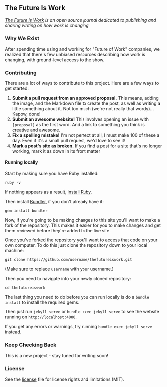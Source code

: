 ## The Future Is Work

_[The Future is Work](http://thefutureiswork.com) is an open source journal dedicated to publishing and sharing writing on how work is changing_

### Why We Exist

After spending time using and working for "Future of Work" companies, we realized that there's few unbiased resources describing how work is changing, with ground-level access to the show. 

### Contributing

There are a lot of ways to contribute to this project.  Here are a few ways to get started:

1. **Submit a pull request from an approved proposal.** This means, adding the image, and the Markdown file to create the post, as well as writing a little something about it. Not too much (we're not really that wordy)... Kapow, done!
2. **Submit an awesome website!** This involves opening an issue with `[proposal]` as the first word. And a link to something you think is creative and awesome.
3. **Fix a spelling mistake!** I'm not perfect at all, I must make 100 of these a day. Even if it's a small pull request, we'd love to see it!
4. **Mark a post's site as broken.** If you find a post for a site that's no longer working, mark it as down in its front matter

#### Running locally

Start by making sure you have Ruby installed:

```
ruby -v
```

If nothing appears as a result, [install Ruby](https://www.ruby-lang.org/en/documentation/installation).

Then install [Bundler](http://gembundler.com), if you don't already have it:

```
gem install bundler
```

Now, if you're going to be making changes to this site you'll want to make a fork of the repository. This makes it easier for you to make changes and get them reviewed before they're added to the live site.

Once you've forked the repository you'll want to access that code on your own computer.
To do this just clone the repository down to your local machine:

```
git clone https://github.com/username/thefutureiswork.git
```

(Make sure to replace `username` with your username.)

Then you need to navigate into your newly cloned repository:

```
cd thefutureiswork
```

The last thing you need to do before you can run locally is do a `bundle install` to install the required gems.

Then just run `jekyll serve` or `bundle exec jekyll serve` to see the website running on `http://localhost:4000`.

If you get any errors or warnings, try running `bundle exec jekyll serve` instead.

### Keep Checking Back

This is a new project - stay tuned for writing soon!

### License

See the [license](LICENSE.md) file for license rights and limitations (MIT).
